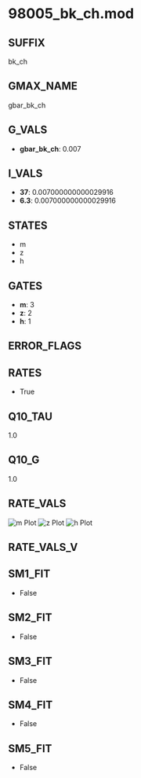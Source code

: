 # 98005_bk_ch.mod

## SUFFIX

bk_ch

## GMAX_NAME

gbar_bk_ch

## G_VALS

- **gbar_bk_ch**: 0.007

## I_VALS

- **37**: 0.007000000000029916
- **6.3**: 0.007000000000029916

## STATES

- m
- z
- h

## GATES

- **m**: 3
- **z**: 2
- **h**: 1

## ERROR_FLAGS


## RATES

- True

## Q10_TAU

1.0

## Q10_G

1.0

## RATE_VALS

![m Plot](/Users/pbozelos/Dropbox/icg-Chai-Panos/supermodels/output_markdown_files/KCa/98005_bk_ch.mod/images/m.png)
![z Plot](/Users/pbozelos/Dropbox/icg-Chai-Panos/supermodels/output_markdown_files/KCa/98005_bk_ch.mod/images/z.png)
![h Plot](/Users/pbozelos/Dropbox/icg-Chai-Panos/supermodels/output_markdown_files/KCa/98005_bk_ch.mod/images/h.png)

## RATE_VALS_V

## SM1_FIT

- False

## SM2_FIT

- False

## SM3_FIT

- False

## SM4_FIT

- False

## SM5_FIT

- False

